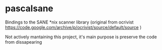 # pascalsane
Bindings to the SANE *nix scanner library (original from ocrivist https://code.google.com/archive/p/ocrivist/source/default/source )

Not actively mantaining this project, it's main purpose is preserve the code from dissapearing
